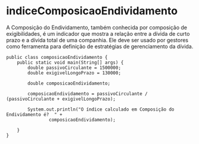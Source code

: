 # indiceComposicaoEndividamento
A Composição do Endividamento, também conhecida por composição de exigibilidades, é um indicador que mostra a relação entre a dívida de curto prazo e a dívida total de uma companhia. Ele deve ser usado por gestores como ferramenta para definição de estratégias de gerenciamento da dívida.

```
public class composicaoEndividamento {
	public static void main(String[] args) {
		double passivoCirculante = 1500000;
		double exigivelLongoPrazo = 130000;

		double composicaoEndividamento;

		composicaoEndividamento = passivoCirculante / (passivoCirculante + exigivelLongoPrazo);

		System.out.println("O índice calculado em Composição do Endividamento é?  " + 
				composicaoEndividamento);

	}
}
